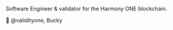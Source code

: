 Software Engineer & validator for the Harmony ONE blockchain. 

🌱 @validityone, Bucky

<!---
validityone/validityone is a ✨ special ✨ repository because its `README.md` (this file) appears on your GitHub profile.
You can click the Preview link to take a look at your changes.
--->
